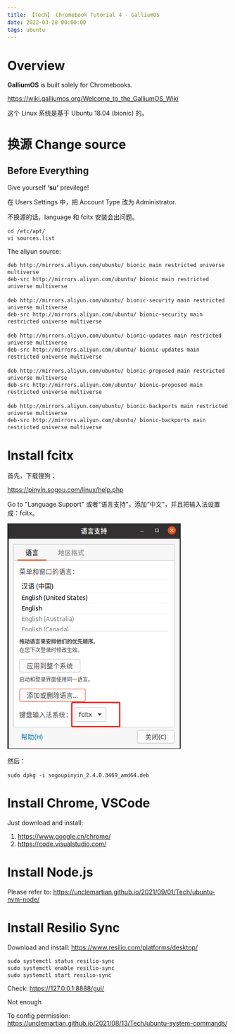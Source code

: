 ```yaml
---
title: 【Tech】 Chromebook Tutorial 4 - GalliumOS
date: 2022-03-28 00:00:00
tags: ubuntu
---
```


# Overview 

__GalliumOS__ is built solely for Chromebooks.

https://wiki.galliumos.org/Welcome_to_the_GalliumOS_Wiki

这个 Linux 系统是基于 Ubuntu 18.04 (bionic) 的。

# 换源 Change source

## Before Everything

Give yourself __‘su’__ previlege! 

在 Users Settings 中，把 Account Type 改为 Administrator. 

不换源的话，language 和 fcitx 安装会出问题。

    cd /etc/apt/
    vi sources.list

The aliyun source:

    deb http://mirrors.aliyun.com/ubuntu/ bionic main restricted universe multiverse
    deb-src http://mirrors.aliyun.com/ubuntu/ bionic main restricted universe multiverse

    deb http://mirrors.aliyun.com/ubuntu/ bionic-security main restricted universe multiverse
    deb-src http://mirrors.aliyun.com/ubuntu/ bionic-security main restricted universe multiverse

    deb http://mirrors.aliyun.com/ubuntu/ bionic-updates main restricted universe multiverse
    deb-src http://mirrors.aliyun.com/ubuntu/ bionic-updates main restricted universe multiverse

    deb http://mirrors.aliyun.com/ubuntu/ bionic-proposed main restricted universe multiverse
    deb-src http://mirrors.aliyun.com/ubuntu/ bionic-proposed main restricted universe multiverse

    deb http://mirrors.aliyun.com/ubuntu/ bionic-backports main restricted universe multiverse
    deb-src http://mirrors.aliyun.com/ubuntu/ bionic-backports main restricted universe multiverse

# Install fcitx

首先，下载搜狗：

https://pinyin.sogou.com/linux/help.php

Go to "Language Support" 或者“语言支持”，添加“中文”，并且把输入法设置成：fcitx。

![](/images/galliumsos-fcitx-sogoupinyin.png)

然后：

    sudo dpkg -i sogoupinyin_2.4.0.3469_amd64.deb

# Install Chrome, VSCode

Just download and install:

1. https://www.google.cn/chrome/
1. https://code.visualstudio.com/

# Install Node.js

Please refer to: https://unclemartian.github.io/2021/09/01/Tech/ubuntu-nvm-node/

# Install Resilio Sync

Download and install: https://www.resilio.com/platforms/desktop/

    sudo systemctl status resilio-sync
    sudo systemctl enable resilio-sync
    sudo systemctl start resilio-sync

Check: https://127.0.0.1:8888/gui/

Not enough

To config permission: https://unclemartian.github.io/2021/08/13/Tech/ubuntu-system-commands/
